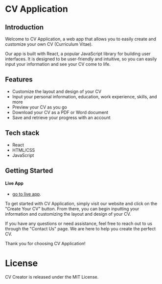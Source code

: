 # CV Application

## Introduction

Welcome to CV Application, a web app that allows you to easily create and customize your own CV (Curriculum Vitae).

Our app is built with React, a popular JavaScript library for building user interfaces. It is designed to be user-friendly and intuitive, so you can easily input your information and see your CV come to life.

## Features

- Customize the layout and design of your CV
- Input your personal information, education, work experience, skills, and more
- Preview your CV as you go
- Download your CV as a PDF or Word document
- Save and retrieve your progress with an account

## Tech stack

- React
- HTML/CSS
- JavaScript

## Getting Started

#### Live App

- [go to live app](https://rishawraj.github.io/cv_application_2/).

To get started with CV Application, simply visit our website and click on the "Create Your CV" button. From there, you can begin inputting your information and customizing the layout and design of your CV.

If you have any questions or need assistance, feel free to reach out to us through the "Contact Us" page. We are here to help you create the perfect CV.

Thank you for choosing CV Application!

# License

CV Creator is released under the MIT License.

